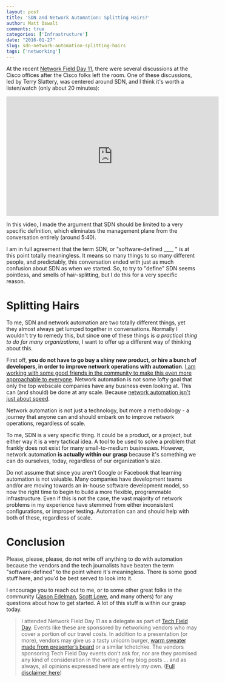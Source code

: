 ```yaml
---
layout: post
title: 'SDN and Network Automation: Splitting Hairs?'
author: Matt Oswalt
comments: true
categories: ['Infrastructure']
date: "2016-01-27"
slug: sdn-network-automation-splitting-hairs
tags: ['networking']
---
```



At the recent [Network Field Day 11](http://techfieldday.com/event/nfd11/), there were several discussions at the Cisco offices after the Cisco folks left the room. One of these discussions, led by Terry Slattery, was centered around SDN, and I think it's worth a listen/watch (only about 20 minutes):

<div style="text-align:center;"><iframe width="560" height="315" src="https://www.youtube.com/embed/yRVN7o21_4s" frameborder="0" allowfullscreen></iframe></div>

In this video, I made the argument that SDN should be limited to a very specific definition, which eliminates the management plane from the conversation entirely (around 5:40). 

I am in full agreement that the term SDN, or "software-defined ____ " is at this point totally meaningless. It means so many things to so many different people, and predictably, this conversation ended with just as much confusion about SDN as when we started. So, to try to "define" SDN seems pointless, and smells of hair-splitting, but I do this for a very specific reason.

# Splitting Hairs

To me, SDN and network automation are two totally different things, yet they almost always get lumped together in conversations. Normally I wouldn't try to remedy this, but since one of these things is *a practical thing to do for many organizations*, I want to offer up a different way of thinking about this.

First off, **you do not have to go buy a shiny new product, or hire a bunch of developers, in order to improve network operations with automation**. [I am working with some good friends in the community to make this even more approachable to everyone](https://oswalt.dev/2015/12/training-next-generation-network-engineer/). Network automation is not some lofty goal that only the top webscale companies have any business even looking at. This can (and should) be done at any scale. Because [network automation isn't just about speed](https://oswalt.dev/2014/12/automation-isnt-just-speed/).

Network automation is not just a technology, but more a methodology - a journey that anyone can and should embark on to improve network operations, regardless of scale.

To me, SDN is a very specific thing. It could be a product, or a project, but either way it is a very tactical idea. A tool to be used to solve a problem that frankly does not exist for many small-to-medium businesses. However, network automation **is actually within our grasp** because it's something we can do ourselves, today, regardless of our organization's size.

Do not assume that since you aren't Google or Facebook that learning automation is not valuable. Many companies have development teams and/or are moving towards an in-house software development model, so now the right time to begin to build a more flexible, programmable infrastructure. Even if this is not the case, the vast majority of network problems in my experience have stemmed from either inconsistent configurations, or improper testing. Automation can and should help with both of these, regardless of scale.

# Conclusion

Please, please, please, do not write off anything to do with automation because the vendors and the tech journalists have beaten the term "software-defined" to the point where it's meaningless. There is some good stuff here, and you'd be best served to look into it.

I encourage you to reach out to me, or to some other great folks in the community ([Jason Edelman](https://twitter.com/jedelman8), [Scott Lowe](https://twitter.com/scott_lowe), and many others) for any questions about how to get started. A lot of this stuff is within our grasp today.

> I attended Network Field Day 11 as a delegate as part of [Tech Field Day](http://techfieldday.com/about/). Events like these are sponsored by networking vendors who may cover a portion of our travel costs. In addition to a presentation (or more), vendors may give us a tasty unicorn burger, [warm sweater made from presenter’s beard](http://www.youtube.com/watch?v=oQrJk9JzW8o) or a similar tchotchke. The vendors sponsoring Tech Field Day events don’t ask for, nor are they promised any kind of consideration in the writing of my blog posts … and as always, all opinions expressed here are entirely my own. ([Full disclaimer here](https://oswalt.dev/disclaimers/))